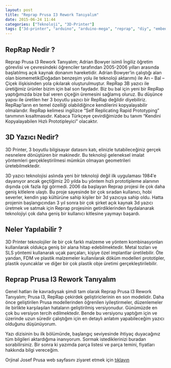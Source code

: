 ```yaml
---
layout: post
title: "Reprap Prusa I3 Rework Tanıyalım"
date: 2015-06-24 11:44
categories: ["Teknoloji", "3D-Printer"]
tags: ["3d-printer", "arduino", "arduino-mega", "reprap", "diy", "embedded-system"]
---
```


## RepRap Nedir ?
Reprap Prusa I3 Rework Tanıyalım; Adrian Bowyer isimli İngiliz öğretim görevlisi ve çevresindeki öğrenciler tarafından 2005-2006 yılları arasında başlatılmış açık kaynak donanım hareketidir. Adrian Bowyer’in çalıştığı alan olan biomemetik(Doğadan benzeşim yolu ile teknoloji aktarımı) ile Arı – Bal – Çiçek ilişkisinden yola çıkılarak oluşturulmuştur. RepRap 3B yazıcı ile üretiğimiz ürünler bizim için bal son faydadır. Biz bu bal için yeni bir RepRap yaptığımızda bize bal veren çiçeğin üremesini sağlamış oluruz. Bu düşünce yapısı ile üretilen her 3 boyutlu yazıcı bir RepRap değildir diyebiliriz. RepRap’ların en temel özelliği olabildiğince kendilerini kopyalayabilir olmalarıdır. RepRap kelimesi ingilizce “Self Replicating Rapid Prototyping” tanımının kısaltmasıdır. Kabaca Türkçeye çevirdiğimizde bu tanım “Kendini Kopyalayabilen Hızlı Prototipleyici” olacaktır.

## 3D Yazıcı Nedir?
3D Printer, 3 boyutlu bilgisayar datasını katı, elinizle tutabileceğiniz gerçek nesnelere dönüştüren bir makinedir. Bu teknoloji geleneksel imalat yöntemleri gerçekleştirilmesi mümkün olmayan geometrileri üretebilmektedir.

3D yazıcı teknolojisi aslında yeni bir teknoloji değil ilk uygulaması 1984′e dayanıyor ancak geçtiğimiz 20 yılda bu yöntem hızlı prototipleme alanının dışında çok fazla ilgi görmedi. 2006 da başlayan Reprap projesi ile çok daha geniş kitlelere ulaştı. Bu proje sayesinde bir çok sıradan kullanıcı, hobi severler, kendin yap kültürüne sahip kişiler bir 3d yazıcıya sahip oldu. Hatta projenin başlangıcından 3 yıl sonra bir çok şirket açık kaynak 3d yazıcı üretmek ve satmak için Reprap projesinin getirdiklerinden faydalanarak teknolojiyi çok daha geniş bir kullanıcı kitlesine yaymayı başardı.

## Neler Yapılabilir ?
3D Printer teknolojiler ile bir çok farklı malzeme ve yöntem kombinasyonları kullanılarak oldukça geniş bir alana hitap edebilmektedir. Metal tozları ve SLS yöntemi kullanarak uçak parçaları, kişiye özel implantlar üretilebilir. Öte yandan, FDM ve plastik malzemeler kullanılarak döküm modelleri prototipler, plastik oyuncaklar ve diğer bir çok plastik obje üretimi gerçekleştirilebilir.

## Reprap Prusa I3 Rework Tanıyalım
Genel hatları ile kavradıysak şimdi tam olarak Reprap Prusa I3 Rework Tanıyalım; Prusa I3, RepRap çekirdek geliştiriclerinin en son modelidir. Daha önce geliştirilen Prusa modellerinden öğrenilen iyileştirmeler, düzenlemeler ile birlikte karşılaşılan hataların geliştirilmiş versiyonudur. Günümüzde en çok bu versiyon tercih edilmektedir. Bende bu versiyonu yaptığım için ve üzerinde uzun süredir çalıştığım için en detaylı anlatım yapabileceğim yazıcı olduğunu düşünüyorum.

Yazı dizisinin bu ilk bölümünde, başlangıç seviyesinde ihtiyaç duyacağınız tüm bilgileri aktardığıma inanıyorum. Sormak istediklerinizi buradan sorabilirsiniz. Bir sonra ki yazımda parça listesi ve parça temini, fiyatları hakkında bilgi vereceğim.

Orjinal Josef Prusa web sayfasını ziyaret etmek için [tıklayın](https://www.prusa3d.com/)
    
